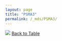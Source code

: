 ```yaml
---
layout: page
title: "PSMA3"
permalink: /_mds/PSMA3/
---
```


![](../../alns_9.28.22/aln_5HSAA085448_0.945.png?raw=true
)
[Back to Table](../../display)
